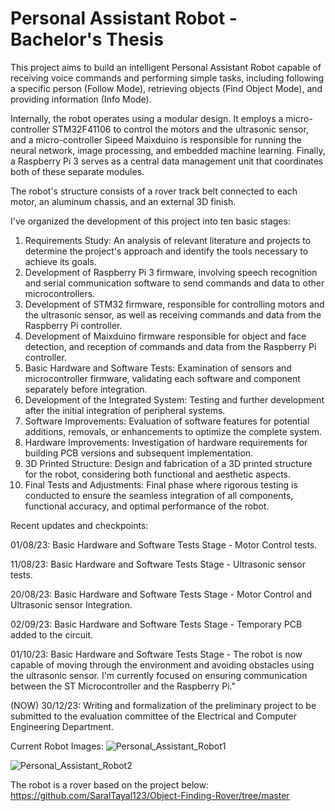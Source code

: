 # Personal Assistant Robot - Bachelor's Thesis

This project aims to build an intelligent Personal Assistant Robot capable of receiving voice commands and performing simple tasks, including following a specific person (Follow Mode), retrieving objects (Find Object Mode), and providing information (Info Mode).

Internally, the robot operates using a modular design. It employs a micro-controller STM32F41106 to control the motors and the ultrasonic sensor, and a micro-controller Sipeed Maixduino is responsible for running the neural network, image processing, and embedded machine learning. Finally, a Raspberry Pi 3 serves as a central data management unit that coordinates both of these separate modules.

The robot's structure consists of a rover track belt connected to each motor, an aluminum chassis, and an external 3D finish.

I've organized the development of this project into ten basic stages:

1. Requirements Study: An analysis of relevant literature and projects to determine the project's approach and identify the tools necessary to achieve its goals.
2. Development of Raspberry Pi 3 firmware, involving speech recognition and serial communication software to send commands and data to other microcontrollers.
3. Development of STM32 firmware, responsible for controlling motors and the ultrasonic sensor, as well as receiving commands and data from the Raspberry Pi controller.
4. Development of Maixduino firmware responsible for object and face detection, and reception of commands and data from the Raspberry Pi controller.
5. Basic Hardware and Software Tests: Examination of sensors and microcontroller firmware, validating each software and component separately before integration.
6. Development of the Integrated System: Testing and further development after the initial integration of peripheral systems.
7. Software Improvements: Evaluation of software features for potential additions, removals, or enhancements to optimize the complete system.
8. Hardware Improvements: Investigation of hardware requirements for building PCB versions and subsequent implementation.
9. 3D Printed Structure: Design and fabrication of a 3D printed structure for the robot, considering both functional and aesthetic aspects.
10. Final Tests and Adjustments: Final phase where rigorous testing is conducted to ensure the seamless integration of all components, functional accuracy, and optimal performance of the robot.

Recent updates and checkpoints:

01/08/23: Basic Hardware and Software Tests Stage - Motor Control tests.

11/08/23: Basic Hardware and Software Tests Stage - Ultrasonic sensor tests.

20/08/23: Basic Hardware and Software Tests Stage - Motor Control and Ultrasonic sensor Integration.

02/09/23: Basic Hardware and Software Tests Stage - Temporary PCB added to the circuit.

01/10/23: Basic Hardware and Software Tests Stage - The robot is now capable of moving through the environment and avoiding obstacles using the ultrasonic sensor. I'm currently focused on ensuring communication between the ST Microcontroller and the Raspberry Pi."

(NOW) 30/12/23: Writing and formalization of the preliminary project to be submitted to the evaluation committee of the Electrical and Computer Engineering Department.


Current Robot Images:
![Personal_Assistant_Robot1](https://github.com/thiagofcm/Personal_Assistant_Robot_TCC/assets/22446244/e5b46cf7-b34e-46e4-ad61-13eb81d811cc)

![Personal_Assistant_Robot2](https://github.com/thiagofcm/Personal_Assistant_Robot_TCC/assets/22446244/65def04f-73bd-4eb1-a230-806fc0ca966d)


The robot is a rover based on the project below:
https://github.com/SaralTayal123/Object-Finding-Rover/tree/master

